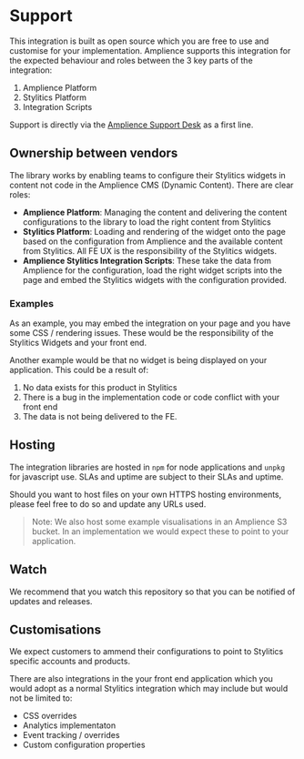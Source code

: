 # Support

This integration is built as open source which you are free to use and customise for your implementation. Amplience supports this integration for the expected behaviour and roles between the 3 key parts of the integration:

1. Amplience Platform
2. Stylitics Platform
3. Integration Scripts

Support is directly via the [Amplience Support Desk](https://support.amplience.com) as a first line.

## Ownership between vendors
The library works by enabling teams to configure their Stylitics widgets in content not code in the Amplience CMS (Dynamic Content). There are clear roles:

- **Amplience Platform**: Managing the content and delivering the content configurations to the library to load the right content from Stylitics  
- **Stylitics Platform**: Loading and rendering of the widget onto the page based on the configuration from Amplience and the available content from Stylitics. All FE UX is the responsibility of the Stylitics widgets.
- **Amplience Stylitics Integration Scripts**: These take the data from Amplience for the configuration, load the right widget scripts into the page and embed the Stylitics widgets with the configuration provided.

### Examples
As an example, you may embed the integration on your page and you have some CSS / rendering issues. These would be the responsibility of the Stylitics Widgets and your front end.

Another example would be that no widget is being displayed on your application. This could be a result of:
1. No data exists for this product in Stylitics
2. There is a bug in the implementation code or code conflict with your front end
3. The data is not being delivered to the FE.

## Hosting
The integration libraries are hosted in `npm` for node applications and `unpkg` for javascript use. SLAs and uptime are subject to their SLAs and uptime.

Should you want to host files on your own HTTPS hosting environments, please feel free to do so and update any URLs used.

> Note: We also host some example visualisations in an Amplience S3 bucket. In an implementation we would expect these to point to your application.

## Watch
We recommend that you watch this repository so that you can be notified of updates and releases.

## Customisations
We expect customers to ammend their configurations to point to Stylitics specific accounts and products.

There are also integrations in the your front end application which you would adopt as a normal Stylitics integration which may include but would not be limited to:

- CSS overrides
- Analytics implementaton
- Event tracking / overrides
- Custom configuration properties